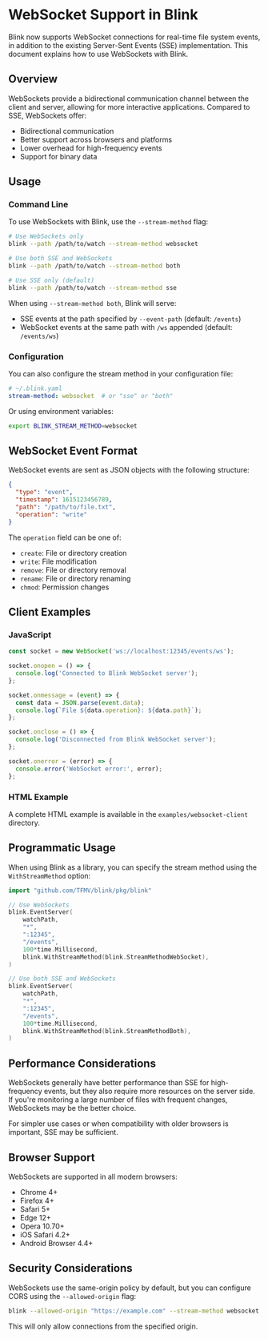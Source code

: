 # WebSocket Support in Blink

Blink now supports WebSocket connections for real-time file system events, in addition to the existing Server-Sent Events (SSE) implementation. This document explains how to use WebSockets with Blink.

## Overview

WebSockets provide a bidirectional communication channel between the client and server, allowing for more interactive applications. Compared to SSE, WebSockets offer:

- Bidirectional communication
- Better support across browsers and platforms
- Lower overhead for high-frequency events
- Support for binary data

## Usage

### Command Line

To use WebSockets with Blink, use the `--stream-method` flag:

```bash
# Use WebSockets only
blink --path /path/to/watch --stream-method websocket

# Use both SSE and WebSockets
blink --path /path/to/watch --stream-method both

# Use SSE only (default)
blink --path /path/to/watch --stream-method sse
```

When using `--stream-method both`, Blink will serve:

- SSE events at the path specified by `--event-path` (default: `/events`)
- WebSocket events at the same path with `/ws` appended (default: `/events/ws`)

### Configuration

You can also configure the stream method in your configuration file:

```yaml
# ~/.blink.yaml
stream-method: websocket  # or "sse" or "both"
```

Or using environment variables:

```bash
export BLINK_STREAM_METHOD=websocket
```

## WebSocket Event Format

WebSocket events are sent as JSON objects with the following structure:

```json
{
  "type": "event",
  "timestamp": 1615123456789,
  "path": "/path/to/file.txt",
  "operation": "write"
}
```

The `operation` field can be one of:

- `create`: File or directory creation
- `write`: File modification
- `remove`: File or directory removal
- `rename`: File or directory renaming
- `chmod`: Permission changes

## Client Examples

### JavaScript

```javascript
const socket = new WebSocket('ws://localhost:12345/events/ws');

socket.onopen = () => {
  console.log('Connected to Blink WebSocket server');
};

socket.onmessage = (event) => {
  const data = JSON.parse(event.data);
  console.log(`File ${data.operation}: ${data.path}`);
};

socket.onclose = () => {
  console.log('Disconnected from Blink WebSocket server');
};

socket.onerror = (error) => {
  console.error('WebSocket error:', error);
};
```

### HTML Example

A complete HTML example is available in the `examples/websocket-client` directory.

## Programmatic Usage

When using Blink as a library, you can specify the stream method using the `WithStreamMethod` option:

```go
import "github.com/TFMV/blink/pkg/blink"

// Use WebSockets
blink.EventServer(
    watchPath,
    "*",
    ":12345",
    "/events",
    100*time.Millisecond,
    blink.WithStreamMethod(blink.StreamMethodWebSocket),
)

// Use both SSE and WebSockets
blink.EventServer(
    watchPath,
    "*",
    ":12345",
    "/events",
    100*time.Millisecond,
    blink.WithStreamMethod(blink.StreamMethodBoth),
)
```

## Performance Considerations

WebSockets generally have better performance than SSE for high-frequency events, but they also require more resources on the server side. If you're monitoring a large number of files with frequent changes, WebSockets may be the better choice.

For simpler use cases or when compatibility with older browsers is important, SSE may be sufficient.

## Browser Support

WebSockets are supported in all modern browsers:

- Chrome 4+
- Firefox 4+
- Safari 5+
- Edge 12+
- Opera 10.70+
- iOS Safari 4.2+
- Android Browser 4.4+

## Security Considerations

WebSockets use the same-origin policy by default, but you can configure CORS using the `--allowed-origin` flag:

```bash
blink --allowed-origin "https://example.com" --stream-method websocket
```

This will only allow connections from the specified origin.
